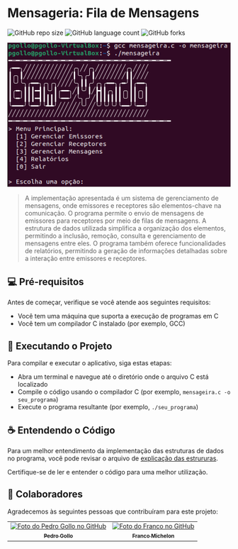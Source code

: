 # Mensageria: Fila de Mensagens

![GitHub repo size](https://img.shields.io/github/repo-size/pbgollo/mensageira?style=for-the-badge)
![GitHub language count](https://img.shields.io/github/languages/count/pbgollo/mensageira?style=for-the-badge)
![GitHub forks](https://img.shields.io/github/forks/pbgollo/mensageira?style=for-the-badge)

<img src="imagem.png" alt="Exemplo imagem">

> A implementação apresentada é um sistema de gerenciamento de mensagens, onde emissores e receptores são elementos-chave na comunicação. O programa permite o envio de mensagens de emissores para receptores por meio de filas de mensagens. A estrutura de dados utilizada simplifica a organização dos elementos, permitindo a inclusão, remoção, consulta e gerenciamento de mensagens entre eles. O programa também oferece funcionalidades de relatórios, permitindo a geração de informações detalhadas sobre a interação entre emissores e receptores.

## 💻 Pré-requisitos

Antes de começar, verifique se você atende aos seguintes requisitos:

- Você tem uma máquina que suporta a execução de programas em C
- Você tem um compilador C instalado (por exemplo, GCC)

## 🚀 Executando o Projeto

Para compilar e executar o aplicativo, siga estas etapas:

- Abra um terminal e navegue até o diretório onde o arquivo C está localizado
- Compile o código usando o compilador C (por exemplo, `mensageira.c -o seu_programa`)
- Execute o programa resultante (por exemplo, `./seu_programa`)

## ☕ Entendendo o Código

Para um melhor entendimento da implementação das estruturas de dados no programa, você pode revisar o arquivo de <a href="/explicacao-das-estruturas.pdf">explicação das estrururas</a>.

Certifique-se de ler e entender o código para uma melhor utilização.

## 🤝 Colaboradores

Agradecemos às seguintes pessoas que contribuíram para este projeto:

<table>
  <tr>
    <td align="center">
      <a href="https://github.com/pbgollo" title="Perfil do Pedro Gollo no GitHub">
        <img src="https://avatars.githubusercontent.com/u/130512644" width="100px;" alt="Foto do Pedro Gollo no GitHub"/><br>
        <sub>
          <b>Pedro Gollo</b>
        </sub>
      </a>
    </td>
    <td align="center">
      <a href="https://github.com/FasterThanM" title="Perfil do Franco no GitHub">
        <img src="https://avatars.githubusercontent.com/u/129175432" width="100px;" alt="Foto do Franco no GitHub"/><br>
        <sub>
          <b>Franco Michelon</b>
        </sub>
      </a>
    </td>
  </tr>
</table>
